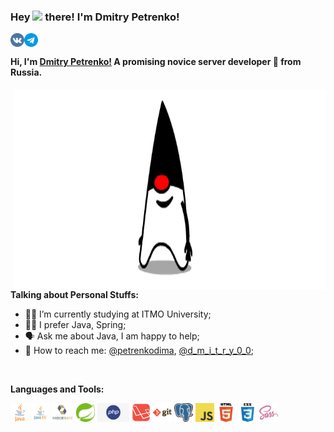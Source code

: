 ### Hey <img src="https://media.giphy.com/media/AWNxDbtHGIJDW/giphy.gif" width="25px"> there! I'm Dmitry Petrenko!

<a href="https://vk.com/d_m_i_t_r_y_0_0">
  <img align="left" alt="Dmitry's vk.com" width="22px" src="https://github.com/petrenkodima/petrenkodima/blob/main/vk.svg" />
</a>
<a href="https://t.me/petrenkodima">
  <img align="left" alt="Dmitry's telegram" width="22px" src="https://github.com/petrenkodima/petrenkodima/blob/main/telegram.svg" />
</a>

<br />

#### Hi, I'm [Dmitry Petrenko!](https://t.me/petrenkodima) A promising novice server developer 🚀 from Russia.

  <img align="right" alt="GIF" src="https://github.com/petrenkodima/petrenkodima/blob/main/duke.gif?raw=true" width="500" height="320" />

**Talking about Personal Stuffs:**

- 👨‍💻 I’m currently studying at ITMO University;
- 👨‍🏫 I prefer Java, Spring;
- 🗣️ Ask me about Java, I am happy to help;
- 📩 How to reach me: [@petrenkodima](https://t.me/petrenkodima), [@d_m_i_t_r_y_0_0](https://vk.com/d_m_i_t_r_y_0_0);
<br />

**Languages and Tools:**



<code><img height="30" src="https://raw.githubusercontent.com/github/explore/80688e429a7d4ef2fca1e82350fe8e3517d3494d/topics/java/java.png"></code>
<code><img height="30" src="https://github.com/petrenkodima/petrenkodima/blob/main/java-ee-logo.png"></code>
<code><img height="30" src="https://github.com/petrenkodima/petrenkodima/blob/main/hibernate.jpg"></code>
<code><img height="30" src="https://github.com/petrenkodima/petrenkodima/blob/main/ico-spring.svg"></code>
<code><img height="30" src="https://github.com/petrenkodima/petrenkodima/blob/main/php.png"></code>
<code><img height="30" src="https://github.com/petrenkodima/petrenkodima/blob/main/laravel.png"></code>
<code><img height="30" src="https://raw.githubusercontent.com/github/explore/80688e429a7d4ef2fca1e82350fe8e3517d3494d/topics/git/git.png"></code>
<code><img height="30" src="https://raw.githubusercontent.com/github/explore/80688e429a7d4ef2fca1e82350fe8e3517d3494d/topics/postgresql/postgresql.png"></code>
<code><img height="30" src="https://raw.githubusercontent.com/github/explore/80688e429a7d4ef2fca1e82350fe8e3517d3494d/topics/javascript/javascript.png"></code>
<code><img height="30" src="https://raw.githubusercontent.com/github/explore/80688e429a7d4ef2fca1e82350fe8e3517d3494d/topics/html/html.png"></code>
<code><img height="30" src="https://raw.githubusercontent.com/github/explore/80688e429a7d4ef2fca1e82350fe8e3517d3494d/topics/css/css.png"></code>
<code><img height="30" src="https://raw.githubusercontent.com/github/explore/80688e429a7d4ef2fca1e82350fe8e3517d3494d/topics/sass/sass.png"></code>
